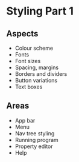 Styling Part 1
==============

Aspects
-------

- Colour scheme
- Fonts
- Font sizes
- Spacing, margins
- Borders and dividers
- Button variations
- Text boxes

Areas
-----
- App bar
- Menu
- Nav tree styling
- Running program
- Property editor
- Help